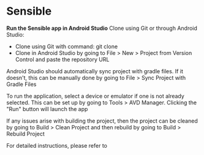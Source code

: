 # Sensible

<b> Run the Sensible app in Android Studio</b>
Clone using Git or through Android Studio:
- Clone using Git with command: git clone <URL of repository>
- Clone in Android Studio by going to File > New > Project from Version Control and paste the repository URL

Android Studio should automatically sync project with gradle files. If it doesn't, this can be manually done by going to File > Sync Project with Gradle Files

To run the application, select a device or emulator if one is not already selected. This can be set up by going to Tools > AVD Manager. Clicking the "Run" button will launch the app

If any issues arise with building the project, then the project can be cleaned by going to Build > Clean Project and then rebuild by going to Build > Rebuild Project

For detailed instructions, please refer to 
